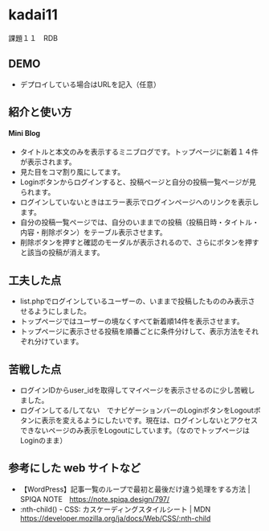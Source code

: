 # kadai11
課題１１　RDB

## DEMO

  - デプロイしている場合はURLを記入（任意）

## 紹介と使い方

  #### Mini Blog
  - タイトルと本文のみを表示するミニブログです。トップページに新着１４件が表示されます。
  - 見た目をコマ割り風にしてます。
  - Loginボタンからログインすると、投稿ページと自分の投稿一覧ページが見られます。
  - ログインしていないときはエラー表示でログインページへのリンクを表示します。
  - 自分の投稿一覧ページでは、自分のいままでの投稿（投稿日時・タイトル・内容・削除ボタン）をテーブル表示させます。
  - 削除ボタンを押すと確認のモーダルが表示されるので、さらにボタンを押すと該当の投稿が消えます。

## 工夫した点

  - list.phpでログインしているユーザーの、いままで投稿したもののみ表示させるようにしました。
  - トップページではユーザーの境なくすべて新着順14件を表示させます。
  - トップページに表示させる投稿を順番ごとに条件分けして、表示方法をそれぞれ分けています。
  
## 苦戦した点

  - ログインIDからuser_idを取得してマイページを表示させるのに少し苦戦しました。
  - ログインしてる/してない　でナビゲーションバーのLoginボタンをLogoutボタンに表示を変えるようにしたいです。現在は、ログインしないとアクセスできないページのみ表示をLogoutにしています。（なのでトップページはLoginのまま）

## 参考にした web サイトなど

  - 【WordPress】記事一覧のループで最初と最後だけ違う処理をする方法 | SPIQA NOTE　https://note.spiqa.design/797/
  - :nth-child() - CSS: カスケーディングスタイルシート | MDN　https://developer.mozilla.org/ja/docs/Web/CSS/:nth-child

